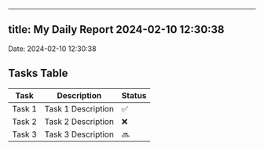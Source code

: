 
---
title: My Daily Report 2024-02-10 12:30:38
---

Date: 2024-02-10 12:30:38

## Tasks Table

| Task | Description | Status |
|------|-------------|--------|
| Task 1 | Task 1 Description | ✅ |
| Task 2 | Task 2 Description | ❌ |
| Task 3 | Task 3 Description | 🔜 |
